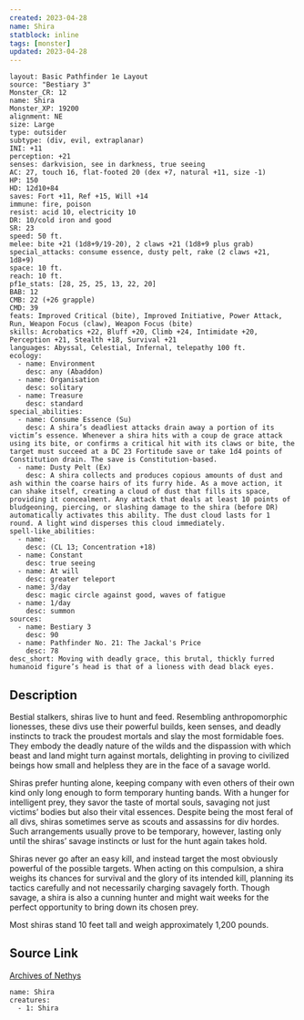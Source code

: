 ```yaml
---
created: 2023-04-28
name: Shira
statblock: inline
tags: [monster]
updated: 2023-04-28
---
```

```statblock
layout: Basic Pathfinder 1e Layout
source: "Bestiary 3"
Monster_CR: 12
name: Shira
Monster_XP: 19200
alignment: NE
size: Large
type: outsider
subtype: (div, evil, extraplanar)
INI: +11
perception: +21
senses: darkvision, see in darkness, true seeing
AC: 27, touch 16, flat-footed 20 (dex +7, natural +11, size -1)
HP: 150
HD: 12d10+84
saves: Fort +11, Ref +15, Will +14
immune: fire, poison
resist: acid 10, electricity 10
DR: 10/cold iron and good
SR: 23
speed: 50 ft.
melee: bite +21 (1d8+9/19-20), 2 claws +21 (1d8+9 plus grab)
special_attacks: consume essence, dusty pelt, rake (2 claws +21, 1d8+9)
space: 10 ft.
reach: 10 ft.
pf1e_stats: [28, 25, 25, 13, 22, 20]
BAB: 12
CMB: 22 (+26 grapple)
CMD: 39
feats: Improved Critical (bite), Improved Initiative, Power Attack, Run, Weapon Focus (claw), Weapon Focus (bite)
skills: Acrobatics +22, Bluff +20, Climb +24, Intimidate +20, Perception +21, Stealth +18, Survival +21
languages: Abyssal, Celestial, Infernal, telepathy 100 ft.
ecology:
  - name: Environment
    desc: any (Abaddon)
  - name: Organisation
    desc: solitary
  - name: Treasure
    desc: standard
special_abilities:
  - name: Consume Essence (Su)
    desc: A shira’s deadliest attacks drain away a portion of its victim’s essence. Whenever a shira hits with a coup de grace attack using its bite, or confirms a critical hit with its claws or bite, the target must succeed at a DC 23 Fortitude save or take 1d4 points of Constitution drain. The save is Constitution-based.
  - name: Dusty Pelt (Ex)
    desc: A shira collects and produces copious amounts of dust and ash within the coarse hairs of its furry hide. As a move action, it can shake itself, creating a cloud of dust that fills its space, providing it concealment. Any attack that deals at least 10 points of bludgeoning, piercing, or slashing damage to the shira (before DR) automatically activates this ability. The dust cloud lasts for 1 round. A light wind disperses this cloud immediately.
spell-like_abilities:
  - name:
    desc: (CL 13; Concentration +18)
  - name: Constant
    desc: true seeing
  - name: At will
    desc: greater teleport
  - name: 3/day
    desc: magic circle against good, waves of fatigue
  - name: 1/day
    desc: summon
sources:
  - name: Bestiary 3
    desc: 90
  - name: Pathfinder No. 21: The Jackal's Price
    desc: 78
desc_short: Moving with deadly grace, this brutal, thickly furred humanoid figure’s head is that of a lioness with dead black eyes.
```
## Description
Bestial stalkers, shiras live to hunt and feed. Resembling anthropomorphic lionesses, these divs use their powerful builds, keen senses, and deadly instincts to track the proudest mortals and slay the most formidable foes. They embody the deadly nature of the wilds and the dispassion with which beast and land might turn against mortals, delighting in proving to civilized beings how small and helpless they are in the face of a savage world.

Shiras prefer hunting alone, keeping company with even others of their own kind only long enough to form temporary hunting bands. With a hunger for intelligent prey, they savor the taste of mortal souls, savaging not just victims’ bodies but also their vital essences. Despite being the most feral of all divs, shiras sometimes serve as scouts and assassins for div hordes. Such arrangements usually prove to be temporary, however, lasting only until the shiras’ savage instincts or lust for the hunt again takes hold.

Shiras never go after an easy kill, and instead target the most obviously powerful of the possible targets. When acting on this compulsion, a shira weighs its chances for survival and the glory of its intended kill, planning its tactics carefully and not necessarily charging savagely forth. Though savage, a shira is also a cunning hunter and might wait weeks for the perfect opportunity to bring down its chosen prey.

Most shiras stand 10 feet tall and weigh approximately 1,200 pounds.
## Source Link
[Archives of Nethys](https://aonprd.com/MonsterDisplay.aspx?ItemName=Shira)
```encounter-table
name: Shira
creatures:
  - 1: Shira
```
